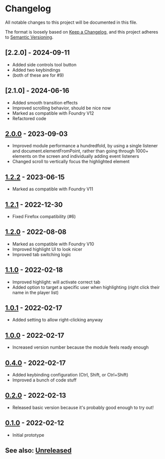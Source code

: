 # Changelog
All notable changes to this project will be documented in this file.

The format is loosely based on [Keep a Changelog](https://keepachangelog.com/en/1.0.0/),
and this project adheres to [Semantic Versioning](https://semver.org/spec/v2.0.0.html).

## [2.2.0] - 2024-09-11
- Added side controls tool button
- Added two keybindings
- (both of these are for #9)

## [2.1.0] - 2024-06-16
- Added smooth transition effects
- Improved scrolling behavior, should be nice now
- Marked as compatible with Foundry V12
- Refactored code

## [2.0.0] - 2023-09-03
- Improved module performance a hundredfold, by using a single listener and document.elementFromPoint, rather than
going through 1000+ elements on the screen and individually adding event listeners  
- Changed scroll to vertically focus the highlighted element

## [1.2.2] - 2023-06-15
- Marked as compatible with Foundry V11

## [1.2.1] - 2022-12-30
- Fixed Firefox compatibility (#6)

## [1.2.0] - 2022-08-08
- Marked as compatible with Foundry V10
- Improved highlight UI to look nicer
- Improved tab switching logic

## [1.1.0] - 2022-02-18
- Improved highlight: will activate correct tab
- Added option to target a specific user when highlighting (right click their name in the player list)

## [1.0.1] - 2022-02-17
- Added setting to allow right-clicking anyway

## [1.0.0] - 2022-02-17
- Increased version number because the module feels ready enough

## [0.4.0] - 2022-02-17
- Added keybinding configuration (Ctrl, Shift, or Ctrl+Shift)
- Improved a bunch of code stuff

## [0.2.0] - 2022-02-13
- Released basic version because it's probably good enough to try out!

## [0.1.0] - 2022-02-12
- Initial prototype

## See also: [Unreleased]

[0.1.0]: https://github.com/shemetz/remote-highlight-ui/compare/0.1.0...0.1.0
[0.2.0]: https://github.com/shemetz/remote-highlight-ui/compare/0.1.0...0.2.0
[0.4.0]: https://github.com/shemetz/remote-highlight-ui/compare/0.2.0...0.4.0
[1.0.0]: https://github.com/shemetz/remote-highlight-ui/compare/0.4.0...1.0.0
[1.0.1]: https://github.com/shemetz/remote-highlight-ui/compare/1.0.0...1.0.1
[1.1.0]: https://github.com/shemetz/remote-highlight-ui/compare/1.0.1...1.1.0
[1.2.0]: https://github.com/shemetz/remote-highlight-ui/compare/1.1.0...1.2.0
[1.2.1]: https://github.com/shemetz/remote-highlight-ui/compare/1.2.0...1.2.1
[1.2.2]: https://github.com/shemetz/remote-highlight-ui/compare/1.2.1...1.2.2
[2.0.0]: https://github.com/shemetz/remote-highlight-ui/compare/1.2.2...2.0.0
[2.0.0]: https://github.com/shemetz/remote-highlight-ui/compare/2.0.0...2.1.0
[Unreleased]: https://github.com/shemetz/remote-highlight-ui/compare/2.1.0...HEAD
